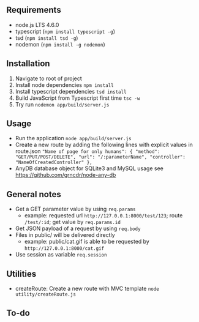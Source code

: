 ## Requirements
* node.js LTS 4.6.0
* typescript (`npm install typescript -g`)
* tsd (`npm install tsd -g`)
* nodemon (`npm install -g nodemon`)

## Installation
1. Navigate to root of project
2. Install node dependencies `npm install`
3. Install typescript dependencies `tsd install`
4. Build JavaScript from Typescript first time `tsc -w`
5. Try run `nodemon app/build/server.js`

## Usage
* Run the application `node app/build/server.js`
* Create a new route by adding the following lines with explicit values in route.json
`"Name of page for only humans": {
  "method": "GET/PUT/POST/DELETE",
  "url": "/:parameterName",
  "controller": "NameOfCreatedController"
},`
* AnyDB database object for SQLite3 and MySQL usage see https://github.com/grncdr/node-any-db

## General notes

* Get a GET parameter value by using `req.params`
  * example: requested url `http://127.0.0.1:8000/test/123`; route `/test/:id`; get value by `req.params.id`
* Get JSON payload of a request by using `req.body`
* Files in public/ will be delivered directly
  * example: public/cat.gif is able to be requested by `http://127.0.0.1:8000/cat.gif`
* Use session as variable `req.session`

## Utilities
* createRoute: Create a new route with MVC template `node utility/createRoute.js`

## To-do
